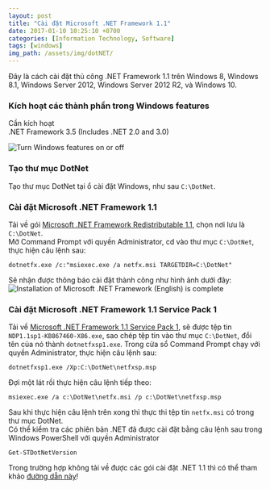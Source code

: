 ```yaml
---
layout: post
title: "Cài đặt Microsoft .NET Framework 1.1"
date: 2017-01-10 10:25:10 +0700
categories: [Information Technology, Software]
tags: [windows]
img_path: /assets/img/dotNET/
---
```


Đây là cách cài đặt thủ công .NET Framework 1.1 trên Windows 8, Windows 8.1, Windows Server 2012, Windows Server 2012 R2, và Windows 10.

### Kích hoạt các thành phần trong Windows features
Cần kích hoạt  
.NET Framework 3.5 (Includes .NET 2.0 and 3.0)

![Turn Windows features on or off](Turn-Windows-features-on-or-off.PNG)

### Tạo thư mục DotNet
Tạo thư mục DotNet tại ổ cài đặt Windows, như sau `C:\DotNet`.  

### Cài đặt Microsoft .NET Framework 1.1
Tải về gói [Microsoft .NET Framework Redistributable 1.1](https://www.microsoft.com/fr-fr/download/confirmation.aspx?id=26), chọn nơi lưu là `C:\DotNet`.  
Mở Command Prompt với quyền Administrator, cd vào thư mục `C:\DotNet`, thực hiện câu lệnh sau:
```
dotnetfx.exe /c:"msiexec.exe /a netfx.msi TARGETDIR=C:\DotNet"
```
Sẽ nhận được thông báo cài đặt thành công như hình ảnh dưới đây:
![Installation of Microsoft .NET Framework (English) is complete](Installation-of-Microsoft-.NET-Framework-(English)-is-complete.PNG)

### Cài đặt Microsoft .NET Framework 1.1 Service Pack 1
Tải về [Microsoft .NET Framework 1.1 Service Pack 1](https://www.microsoft.com/en-us/download/details.aspx?id=33), sẽ được tệp tin `NDP1.1sp1-KB867460-X86.exe`, sao chép tệp tin vào thư mục `C:\DotNet`, đổi tên của nó thành `dotnetfxsp1.exe`. 
Trong cửa sổ Command Prompt chạy với quyền Administrator, thực hiện câu lệnh sau:
```
dotnetfxsp1.exe /Xp:C:\DotNet\netfxsp.msp
```
Đợi một lát rồi thực hiện câu lệnh tiếp theo:
```
msiexec.exe /a c:\DotNet\netfx.msi /p c:\DotNet\netfxsp.msp
```
Sau khi thực hiện câu lệnh trên xong thì thực thi tệp tin `netfx.msi` có trong thư mục DotNet.  
Có thể kiểm tra các phiên bản .NET đã được cài đặt bằng câu lệnh sau trong Windows PowerShell với quyền Administrator
```
Get-STDotNetVersion
```

Trong trường hợp không tải về được các gói cài đặt .NET 1.1 thì có thể tham khảo [đường dẫn này](https://mega.nz/file/XQlERB5T#f6lTCLgHs0pxikMjZeFw6g6CbUAGDspja4Kit8VvHMs)!